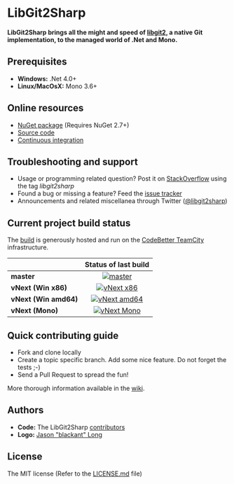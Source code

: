 # LibGit2Sharp

**LibGit2Sharp brings all the might and speed of [libgit2][0], a native Git implementation, to the managed world of .Net and Mono.**

 [0]: http://libgit2.github.com/

## Prerequisites

 - **Windows:** .Net 4.0+
 - **Linux/MacOsX:** Mono 3.6+

## Online resources

 - [NuGet package][1] (Requires NuGet 2.7+)
 - [Source code][2]
 - [Continuous integration][3]

 [1]: http://nuget.org/List/Packages/LibGit2Sharp
 [2]: https://github.com/libgit2/libgit2sharp/
 [3]: http://teamcity.codebetter.com/project.html?projectId=LibGit2Sharp&guest=1

## Troubleshooting and support

 - Usage or programming related question? Post it on [StackOverflow][4] using the tag *libgit2sharp*
 - Found a bug or missing a feature? Feed the [issue tracker][5]
 - Announcements and related miscellanea through Twitter ([@libgit2sharp][6])

 [4]: http://stackoverflow.com/questions/tagged/libgit2sharp
 [5]: https://github.com/libgit2/libgit2sharp/issues
 [6]: http://twitter.com/libgit2sharp

## Current project build status
The [build][3] is generously hosted and run on the [CodeBetter TeamCity][7] infrastructure.

|  | Status of last build |
| :------ | :------: |
| **master** | [![master][8]][9] |
| **vNext (Win x86)** | [![vNext x86][10]][11] |
| **vNext (Win amd64)** | [![vNext amd64][12]][13] |
| **vNext (Mono)** | [![vNext Mono][14]][15] |

 [7]: http://codebetter.com/codebetter-ci/
 [8]: http://teamcity.codebetter.com/app/rest/builds/buildType:(id:bt398)/statusIcon
 [9]: http://teamcity.codebetter.com/viewType.html?buildTypeId=bt398&guest=1
 [10]: http://teamcity.codebetter.com/app/rest/builds/buildType:(id:bt651)/statusIcon
 [11]: http://teamcity.codebetter.com/viewType.html?buildTypeId=bt651&guest=1
 [12]: http://teamcity.codebetter.com/app/rest/builds/buildType:(id:bt652)/statusIcon
 [13]: http://teamcity.codebetter.com/viewType.html?buildTypeId=bt652&guest=1
 [14]: http://teamcity.codebetter.com/app/rest/builds/buildType:(id:bt656)/statusIcon
 [15]: http://teamcity.codebetter.com/viewType.html?buildTypeId=bt656&guest=1

## Quick contributing guide

 - Fork and clone locally
 - Create a topic specific branch. Add some nice feature. Do not forget the tests ;-)
 - Send a Pull Request to spread the fun!

More thorough information available in the [wiki][16].

 [16]: https://github.com/libgit2/libgit2sharp/wiki

## Authors

 - **Code:** The LibGit2Sharp [contributors][17]
 - **Logo:** [Jason "blackant" Long][18]

 [17]: https://github.com/libgit2/libgit2sharp/contributors
 [18]: https://github.com/jasonlong

## License

The MIT license (Refer to the [LICENSE.md][19] file)

 [19]: https://github.com/libgit2/libgit2sharp/blob/master/LICENSE.md
